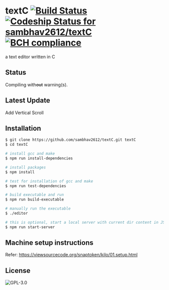 # textC [![Build Status](https://travis-ci.org/sambhav2612/textC.svg?branch=master)](https://travis-ci.org/sambhav2612/textC) [ ![Codeship Status for sambhav2612/textC](https://app.codeship.com/projects/dd04a380-f7c1-0135-594b-7af7195f2991/status?branch=master)](https://app.codeship.com/projects/277969) [![BCH compliance](https://bettercodehub.com/edge/badge/sambhav2612/textC?branch=master)](https://bettercodehub.com/)
a text editor written in C

## Status
Compiling with~~out~~ warning(s).

## Latest Update
Add Vertical Scroll

## Installation
```bash
$ git clone https://github.com/sambhav2612/textC.git textC
$ cd textC

# install gcc and make
$ npm run install-dependencies

# install packages
$ npm install

# test for installation of gcc and make
$ npm run test-dependencies

# build executable and run
$ npm run build-executable

# manually run the executable
$ ./editor

# this is optional, start a local server with current dir content in JSON format served online
$ npm run start-server
```

## Machine setup instructions
Refer: https://viewsourcecode.org/snaptoken/kilo/01.setup.html

## License
![GPL-3.0](http://200billionscandal.typepad.com/.a/6a00d83451da3169e20147e36f3e4a970b-800wi)
